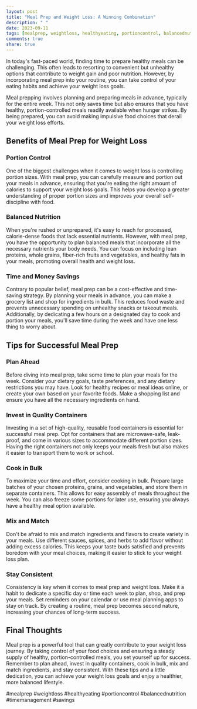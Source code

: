 ```yaml
---
layout: post
title: "Meal Prep and Weight Loss: A Winning Combination"
description: " "
date: 2023-09-11
tags: [mealprep, weightloss, healthyeating, portioncontrol, balancednutrition, timemanagement, savings]
comments: true
share: true
---
```


In today's fast-paced world, finding time to prepare healthy meals can be challenging. This often leads to resorting to convenient but unhealthy options that contribute to weight gain and poor nutrition. However, by incorporating meal prep into your routine, you can take control of your eating habits and achieve your weight loss goals. 

Meal prepping involves planning and preparing meals in advance, typically for the entire week. This not only saves time but also ensures that you have healthy, portion-controlled meals readily available when hunger strikes. By being prepared, you can avoid making impulsive food choices that derail your weight loss efforts.

## Benefits of Meal Prep for Weight Loss

### Portion Control

One of the biggest challenges when it comes to weight loss is controlling portion sizes. With meal prep, you can carefully measure and portion out your meals in advance, ensuring that you're eating the right amount of calories to support your weight loss goals. This helps you develop a greater understanding of proper portion sizes and improves your overall self-discipline with food.

### Balanced Nutrition

When you're rushed or unprepared, it's easy to reach for processed, calorie-dense foods that lack essential nutrients. However, with meal prep, you have the opportunity to plan balanced meals that incorporate all the necessary nutrients your body needs. You can focus on including lean proteins, whole grains, fiber-rich fruits and vegetables, and healthy fats in your meals, promoting overall health and weight loss.

### Time and Money Savings

Contrary to popular belief, meal prep can be a cost-effective and time-saving strategy. By planning your meals in advance, you can make a grocery list and shop for ingredients in bulk. This reduces food waste and prevents unnecessary spending on unhealthy snacks or takeout meals. Additionally, by dedicating a few hours on a designated day to cook and portion your meals, you'll save time during the week and have one less thing to worry about.

## Tips for Successful Meal Prep

### Plan Ahead

Before diving into meal prep, take some time to plan your meals for the week. Consider your dietary goals, taste preferences, and any dietary restrictions you may have. Look for healthy recipes or meal ideas online, or create your own based on your favorite foods. Make a shopping list and ensure you have all the necessary ingredients on hand.

### Invest in Quality Containers

Investing in a set of high-quality, reusable food containers is essential for successful meal prep. Opt for containers that are microwave-safe, leak-proof, and come in various sizes to accommodate different portion sizes. Having the right containers not only keeps your meals fresh but also makes it easier to transport them to work or school.

### Cook in Bulk

To maximize your time and effort, consider cooking in bulk. Prepare large batches of your chosen proteins, grains, and vegetables, and store them in separate containers. This allows for easy assembly of meals throughout the week. You can also freeze some portions for later use, ensuring you always have a healthy meal option available.

### Mix and Match

Don't be afraid to mix and match ingredients and flavors to create variety in your meals. Use different sauces, spices, and herbs to add flavor without adding excess calories. This keeps your taste buds satisfied and prevents boredom with your meal choices, making it easier to stick to your weight loss plan.

### Stay Consistent

Consistency is key when it comes to meal prep and weight loss. Make it a habit to dedicate a specific day or time each week to plan, shop, and prep your meals. Set reminders on your calendar or use meal planning apps to stay on track. By creating a routine, meal prep becomes second nature, increasing your chances of long-term success.

## Final Thoughts

Meal prep is a powerful tool that can greatly contribute to your weight loss journey. By taking control of your food choices and ensuring a steady supply of healthy, portion-controlled meals, you set yourself up for success. Remember to plan ahead, invest in quality containers, cook in bulk, mix and match ingredients, and stay consistent. With these tips and a little dedication, you can achieve your weight loss goals and enjoy a healthier, more balanced lifestyle.

#mealprep #weightloss #healthyeating #portioncontrol #balancednutrition #timemanagement #savings